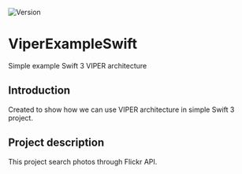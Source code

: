 
![Version](https://img.shields.io/badge/Swift-3.0%2B-orange.svg?style=flat)

# ViperExampleSwift
Simple example Swift 3 VIPER architecture 

## Introduction

Created to show how we can use VIPER architecture in simple Swift 3 project.

## Project description

This project search photos through Flickr API.
